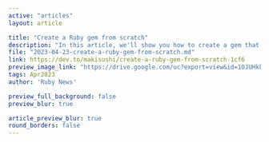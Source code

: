 ```yaml
---
active: "articles"
layout: article

title: "Create a Ruby gem from scratch"
description: "In this article, we'll show you how to create a gem that provides comments for any model in a Rails project."
file: "2023-04-23-create-a-ruby-gem-from-scratch.md"
link: https://dev.to/makisushi/create-a-ruby-gem-from-scratch-1cf6  
preview_image_link: "https://drive.google.com/uc?export=view&id=1OJUHkkm0sIKnaNwzyJNjsJ8cRDbYaCs1"
tags: Apr2023
author: 'Ruby News'

preview_full_background: false
preview_blur: true

article_preview_blur: true
round_borders: false
---
```

